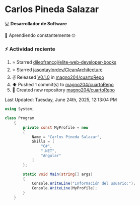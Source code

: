 # Carlos Pineda Salazar

<!--
**magno204/magno204** is a ✨ _special_ ✨ repository because its `README.md` (this file) appears on your GitHub profile.

Here are some ideas to get you started:

- 🔭 I'm currently working on ...
- 🌱 I'm currently learning ...
- 👯 I'm looking to collaborate on ...
- 🤔 I'm looking for help with ...
- 💬 Ask me about ...
- 📫 How to reach me: ...
- 😄 Pronouns: ...
- ⚡ Fun fact: ...
-->
:computer: **Desarrollador de Software**

🌱 Aprendiendo constantemente 🤓

### :zap: Actividad reciente
<!--RECENT_ACTIVITY:start-->
1. ⭐ Starred [dileofrancoj/elite-web-developer-books](https://github.com/dileofrancoj/elite-web-developer-books)<br>
2. ⭐ Starred [jasontaylordev/CleanArchitecture](https://github.com/jasontaylordev/CleanArchitecture)<br>
3. ✌️ Released [V0.1.0](https://github.com/magno204/cuartoRepo/releases/tag/V0.1.0) in [magno204/cuartoRepo](https://github.com/magno204/cuartoRepo)<br>
4. ⬆️ Pushed 1 commit(s) to [magno204/cuartoRepo](https://github.com/magno204/cuartoRepo)<br>
5. 📔 Created new repository [magno204/cuartoRepo](https://github.com/magno204/cuartoRepo)<br>
<!--RECENT_ACTIVITY:end-->
<!--RECENT_ACTIVITY:last_update-->
Last Updated: Tuesday, June 24th, 2025, 12:13:04 PM
<!--RECENT_ACTIVITY:last_update_end-->

<!--START_SECTION:activity-->

<!--END_SECTION:activity-->


```csharp
using System;

class Program
    {
        private const MyProfile = new 
        {
            Name = "Carlos Pineda Salazar",
            Skills = [
                "C#",
                ".NET",
                "Angular"
            ]
        };

        static void Main(string[] args)
        {
            Console.WriteLine("Información del usuario:");
            Console.WriteLine(MyProfile);
        }
    }
```
